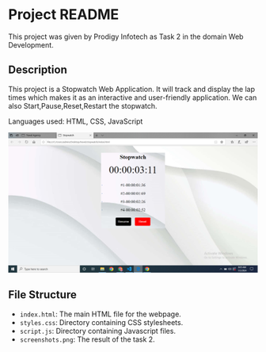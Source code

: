 

# Project README

This project was given by Prodigy Infotech as Task 2 in the domain Web Development.

## Description

This project is a Stopwatch Web Application. It will track and display the lap times which makes it as an interactive and user-friendly application. We can also Start,Pause,Reset,Restart the stopwatch.

Languages used: HTML, CSS, JavaScript

<div align="center">
  <img src="./screenshots.png" />
</div>

## File Structure

- `index.html`: The main HTML file for the webpage.
- `styles.css`: Directory containing CSS stylesheets.
- `script.js`: Directory containing Javascript files.
- `screenshots.png`: The result of the task 2.
